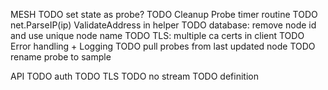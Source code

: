 MESH
TODO set state as probe?
TODO Cleanup Probe timer routine
TODO net.ParseIP(ip) ValidateAddress in helper
TODO database: remove node id and use unique node name
TODO TLS: multiple ca certs in client
TODO Error handling + Logging
TODO pull probes from last updated node
TODO rename probe to sample

API
TODO auth
TODO TLS
TODO no stream
TODO definition